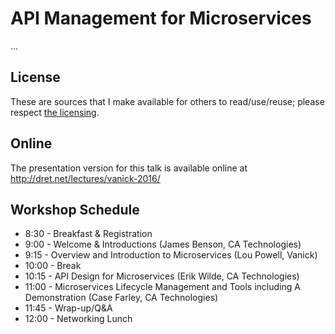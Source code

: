 # API Management for Microservices

...


## License

These are sources that I make available for others to read/use/reuse; please respect [the licensing](../LICENSE).


## Online

The presentation version for this talk is available online at http://dret.net/lectures/vanick-2016/


## Workshop Schedule

* 8:30 - Breakfast & Registration
* 9:00 - Welcome & Introductions (James Benson, CA Technologies)
* 9:15 - Overview and Introduction to Microservices (Lou Powell, Vanick)
* 10:00 - Break
* 10:15 - API Design for Microservices (Erik Wilde, CA Technologies)
* 11:00 - Microservices Lifecycle Management and Tools including A Demonstration (Case Farley, CA Technologies)
* 11:45 - Wrap-up/Q&A
* 12:00 - Networking Lunch
